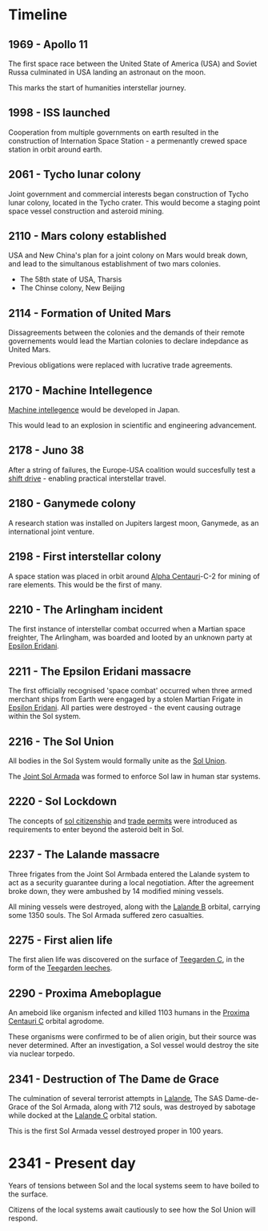 # Timeline

## 1969 - Apollo 11

The first space race between the United State of America (USA) and Soviet Russa culminated in USA landing an astronaut on the moon.

This marks the start of humanities interstellar journey.

## 1998 - ISS launched

Cooperation from multiple governments on earth resulted in the construction of Internation Space Station - a permenantly crewed space station in orbit around earth.

## 2061 - Tycho lunar colony

Joint government and commercial interests began construction of Tycho lunar colony, located in the Tycho crater. This would become a staging point space vessel construction and asteroid mining.

## 2110 - Mars colony established

USA and New China's plan for a joint colony on Mars would break down, and lead to the simultanous establishment of two mars colonies.

 * The 58th state of USA, Tharsis
 * The Chinse colony, New Beijing

## 2114 - Formation of United Mars

Dissagreements between the colonies and the demands of their remote governements would lead the Martian colonies to declare indepdance as United Mars.

Previous obligations were replaced with lucrative trade agreements.

## 2170 - Machine Intellegence

[Machine intellegence](./glossary/machine-intellegence.md) would be developed in Japan.

This would lead to an explosion in scientific and engineering advancement.

## 2178 - Juno 38

After a string of failures, the Europe-USA coalition would succesfully test a [shift drive](./glossary/shift-drive.md) - enabling practical interstellar travel.

## 2180 - Ganymede colony

A research station was installed on Jupiters largest moon, Ganymede, as an international joint venture.

## 2198 - First interstellar colony

A space station was placed in orbit around [Alpha Centauri](./glossary/local-systems.md#alpha-centauri)-C-2 for mining of rare elements. This would be the first of many.

## 2210 - The Arlingham incident

The first instance of interstellar combat occurred when a Martian space freighter, The Arlingham, was boarded and looted by an unknown party at [Epsilon Eridani](./glossary/local-systems.md#epsilon-eridani).

## 2211 - The Epsilon Eridani massacre

The first officially recognised 'space combat' occurred when three armed merchant ships from Earth were engaged by a stolen Martian Frigate in [Epsilon Eridani](./glossary/local-systems.md#epsilon-eridani). All parties were destroyed - the event causing outrage within the Sol system.

## 2216 - The Sol Union

All bodies in the Sol System would formally unite as the [Sol Union](./glossary/sol.md#sol-union).

The [Joint Sol Armada](./glossary/sol.md#sol-armada) was formed to enforce Sol law in human star systems.

## 2220 - Sol Lockdown

The concepts of [sol citizenship](./glossary/sol.md#trade-permits) and [trade permits](./glossary/sol.md#trade-permits) were introduced as requirements to enter beyond the asteroid belt in Sol.

## 2237 - The Lalande massacre

Three frigates from the Joint Sol Armbada entered the Lalande system to act as a security guarantee during a local negotiation. After the agreement broke down, they were ambushed by 14 modified mining vessels.

All mining vessels were destroyed, along with the [Lalande B](./Glossary/local-systems.md#lalande-b) orbital, carrying some 1350 souls. The Sol Armada suffered zero casualties.

## 2275 - First alien life

The first alien life was discovered on the surface of [Teegarden C](./Glossary/local-systems.md#teegarden-c), in the form of the [Teegarden leeches](./Glossary/alien-life.md#teegarden-leeches).

## 2290 - Proxima Ameboplague

An ameboid like organism infected and killed 1103 humans in the [Proxima Centauri C](./Glossary/local-systems.md#proxima-centauri-c) orbital agrodome.

These organisms were confirmed to be of alien origin, but their source was never determined. After an investigation, a Sol vessel would destroy the site via nuclear torpedo.

## 2341 - Destruction of The Dame de Grace

The culmination of several terrorist attempts in [Lalande](./Glossary/local-systems.md#lalande), The SAS Dame-de-Grace of the Sol Armada, along with 712 souls, was destroyed by sabotage while docked at the [Lalande C](./glossary/local-systems.md#lalande-c) orbital station.

This is the first Sol Armada vessel destroyed proper in 100 years.

# 2341 - Present day

Years of tensions between Sol and the local systems seem to have boiled to the surface.

Citizens of the local systems await cautiously to see how the Sol Union will respond.
